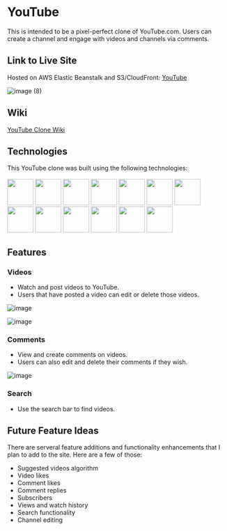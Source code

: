 # YouTube

This is intended to be a pixel-perfect clone of YouTube.com. Users can create a channel and engage with videos and channels via comments.

## Link to Live Site

Hosted on AWS Elastic Beanstalk and S3/CloudFront: [YouTube](https://youtube.nickesqueda.com/)

![image (8)](https://user-images.githubusercontent.com/93935486/167233943-a21ac875-04e4-4e65-a5c1-6b179ec7d6e9.png)

## Wiki
[YouTube Clone Wiki](https://github.com/nick-esqueda/YouTube/wiki)

## Technologies

This YouTube clone was built using the following technologies:
<br>
<br>
<img src="https://cdn.jsdelivr.net/gh/devicons/devicon/icons/python/python-original-wordmark.svg" style="width:60px;" />
<img src="https://cdn.jsdelivr.net/gh/devicons/devicon/icons/react/react-original-wordmark.svg" style="width:60px;" />
<img src="https://cdn.jsdelivr.net/gh/devicons/devicon/icons/redux/redux-original.svg" style="width:60px;" />
<img src="https://cdn.jsdelivr.net/gh/devicons/devicon/icons/flask/flask-original.svg" style="width:60px;" />
<img src="https://cdn.jsdelivr.net/gh/devicons/devicon/icons/postgresql/postgresql-original-wordmark.svg" style="width:60px;" />
<img src="https://cdn.jsdelivr.net/gh/devicons/devicon/icons/sqlalchemy/sqlalchemy-original.svg" style="width:60px;" />
<img src="https://cdn.jsdelivr.net/gh/devicons/devicon/icons/amazonwebservices/amazonwebservices-original-wordmark.svg" style="width:60px;" />
<img src="https://cdn.jsdelivr.net/gh/devicons/devicon/icons/html5/html5-plain-wordmark.svg" style="width:60px;" />
<img src="https://cdn.jsdelivr.net/gh/devicons/devicon/icons/css3/css3-plain-wordmark.svg" style="width:60px;" />
<img src="https://cdn.jsdelivr.net/gh/devicons/devicon/icons/git/git-original.svg" style="width:60px;" />
<img src="https://cdn.jsdelivr.net/gh/devicons/devicon/icons/vscode/vscode-original-wordmark.svg" style="width:60px;" />
<img src="https://cdn.jsdelivr.net/gh/devicons/devicon/icons/heroku/heroku-plain-wordmark.svg" style="width:60px;" />
<img src="https://cdn.jsdelivr.net/gh/devicons/devicon/icons/docker/docker-plain-wordmark.svg" style="width:60px;" />

## Features

### Videos
* Watch and post videos to YouTube.
* Users that have posted a video can edit or delete those videos.

![image](https://user-images.githubusercontent.com/93935486/167234129-a7dea80b-5c75-42fe-9546-68f080937782.png)

![image](https://user-images.githubusercontent.com/93935486/167234182-fb95ce18-a14b-4e4b-aa3b-dd7d60e810ca.png)


### Comments
* View and create comments on videos.
* Users can also edit and delete their comments if they wish.

![image](https://user-images.githubusercontent.com/93935486/167234138-c68a3a0f-8a00-4d58-a2b5-59b59497e5e2.png)

### Search
* Use the search bar to find videos.

## Future Feature Ideas
There are serveral feature additions and functionality enhancements that I plan to add to the site. Here are a few of those:
* Suggested videos algorithm
* Video likes
* Comment likes
* Comment replies
* Subscribers
* Views and watch history
* Search functionality
* Channel editing
